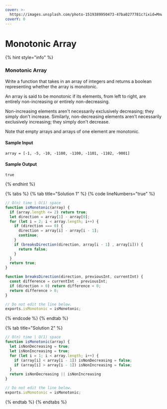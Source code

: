 ```yaml
---
cover: >-
  https://images.unsplash.com/photo-1519389950473-47ba0277781c?ixid=MnwxMjA3fDB8MHxwaG90by1wYWdlfHx8fGVufDB8fHx8&ixlib=rb-1.2.1&auto=format&fit=crop&w=2970&q=80
coverY: 0
---
```


# Monotonic Array

{% hint style="info" %}
### Monotonic Array

Write a function that takes in an array of integers and returns a boolean representing whether the array is monotonic.

An array is said to be monotonic if its elements, from left to right, are entirely non-increasing or entirely non-decreasing.

Non-increasing elements aren't necessarily exclusively decreasing; they simply don't increase. Similarly, non-decreasing elements aren't necessarily exclusively increasing; they simply don't decrease.

Note that empty arrays and arrays of one element are monotonic.

#### Sample Input

```
array = [-1, -5, -10, -1100, -1100, -1101, -1102, -9001]
```

#### Sample Output

```
true
```
{% endhint %}

{% tabs %}
{% tab title="Solution 1" %}
{% code lineNumbers="true" %}
```javascript
// O(n) time | O(1) space
function isMonotonic(array) {
  if (array.length <= 2) return true;
  let direction = array[1] - array[0];
  for (let i = 2; i < array.length; i++) {
    if (direction === 0) {
      direction = array[i] - array[i - 1];
      continue;
    }
    if (breaksDirection(direction, array[i - 1] , array[i])) {
      return false;
    }
  }
  return true;
}

function breaksDirection(direction, previousInt, currentInt) {
  const difference = currentInt - previousInt;
  if (direction > 0) return difference < 0;
  return difference > 0;
}

// Do not edit the line below.
exports.isMonotonic = isMonotonic;

```
{% endcode %}
{% endtab %}

{% tab title="Solution 2" %}
```javascript
// O(n) time | O(1) space
function isMonotonic(array) {
  let isNonDecreasing = true;
  let isNonIncreasing = true;
  for (let i = 1; i < array.length; i++) {
    if (array[i] < array[i - 1]) isNonDecreasing = false;
    if (array[i] > array[i - 1]) isNonIncreasing = false;
  }
  return isNonDecreasing || isNonIncreasing
}

// Do not edit the line below.
exports.isMonotonic = isMonotonic;

```
{% endtab %}
{% endtabs %}


